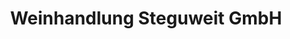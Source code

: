 ---
title: "Weinhandlung Steguweit GmbH"
url: /glienicke-nordbahn/weinhandlung-steguweit-gmbh/
shop: Supermarkt
---